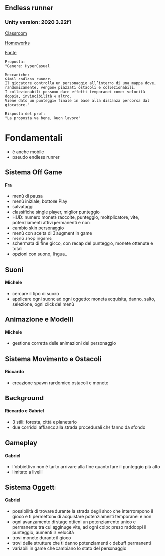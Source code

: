 ## Endless runner

### Unity version: 2020.3.22f1

[Classroom](https://classroom.google.com/u/2/c/NDMyODE2MzMxNzky/a/NDQzMzU1Mjc1NjI2/details)

[Homeworks](https://mega.nz/file/8p1WkKCZ#A8-EQJq6pvmOkuNbb6ecuveq2p7KXDH_vU_ymk6Gvs8)

[Fonte](https://www.youtube.com/watch?v=CmuAAf1mhiY)

````
Proposta:
"Genere: HyperCasual

Meccaniche:
Simil endless runner.
Il giocatore controlla un personaggio all’interno di una mappa dove, randomicamente, vengono piazzati ostacoli e collezionabili.
I collezionabili possono dare effetti temporanei come: velocità doppia, invincibilità e altro.
Viene dato un punteggio finale in base alla distanza percorsa dal giocatore."

Risposta del prof:
"La proposta va bene, buon lavoro"
````

# Fondamentali
- è anche mobile
- pseudo endless runner

## Sistema Off Game
#### Fra
- menù di pausa
- menù iniziale, bottone Play
- salvataggi
- classifiche single player, miglior punteggio 
- HUD: numero monete raccolte, punteggio, moltiplicatore, vite, potenziamenti attivi permanenti e non
- cambio skin personaggio
- menù con scelta di 3 augment in game
- menù shop ingame
- schermata di fine gioco, con recap del punteggio, monete ottenute e totali
- opzioni con suono, lingua..

## Suoni
#### Michele
- cercare il tipo di suono
- applicare ogni suono ad ogni oggetto:
		moneta acquisita, danno, salto, selezione, ogni click del menù

## Animazione e Modelli
#### Michele
- gestione corretta delle animazioni del personaggio

## Sistema Movimento e Ostacoli
#### Riccardo 
- creazione spawn randomico ostacoli e monete

## Background
#### Riccardo e Gabriel
- 3 stili: foresta, città e planetario
- due corridoi affianco alla strada procedurali che fanno da sfondo 

## Gameplay
#### Gabriel
- l'obbiettivo non è tanto arrivare alla fine quanto fare il punteggio più alto
- limitato a livelli

## Sistema Oggetti
#### Gabriel
- possibilità di trovare durante la strada degli shop che interrompono il gioco e ti permettono di acquistare potenziamenti temporanei e non
- ogni avanzamento di stage ottieni un potenziamento unico e permanente
	tra cui agginuge vite, ad ogni colpo preso raddoppi il punteggio, aumenti la velocità
- trovi monete durante il gioco
- trovi delle strutture che ti danno potenziamenti o debuff permanenti
- variabili in game che cambiano lo stato del personaggio

